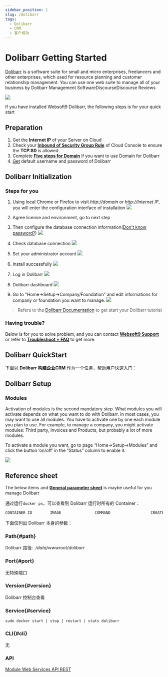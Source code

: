 ```yaml
---
sidebar_position: 1
slug: /dolibarr
tags:
  - Dolibarr
  - CRM
  - 客户成功
---
```


# Dolibarr Getting Started

[Dolibarr](https://www.dolibarr.org/onlinedemo.php) is a software suite for small and micro enterprises, freelancers and other enterprises, which used for resource planning and customer relationship management. You can use one web suite to manage all of your business by Dolibarr Management SoftwareDiscourseDiscourse Reviews

![](http://libs.websoft9.com/Websoft9/DocsPicture/en/dolibarr/dolibarr-gui-websoft9.png)

If you have installed Websoft9 Dolibarr, the following steps is for your quick start

## Preparation

1. Get the **Internet IP** of your Server on Cloud
2. Check your **[Inbound of Security Group Rule](./administrator/firewall#security)** of Cloud Console to ensure the **TCP:80** is allowed
3. Complete **[Five steps for Domain](./administrator/domain_step)** if you want to use Domain for Dolibarr
4. [Get](./user/credentials) default username and password of Dolibarr

## Dolibarr Initialization

### Steps for you

1. Using local Chrome or Firefox to visit *http://domain* or *http://Internet IP*, you will enter the configuration interface of installation
   ![](http://libs.websoft9.com/Websoft9/DocsPicture/zh/dolibarr/dolibarr-check-websoft9.png)

2. Agree license and environment, go to next step
3. Then configure the database connection information([Don't know password?](./user/credentials))
   ![](http://libs.websoft9.com/Websoft9/DocsPicture/zh/dolibarr/dolibarr-dbconf-websoft9.png)

4. Check database connection
   ![](http://libs.websoft9.com/Websoft9/DocsPicture/zh/dolibarr/dolibarr-confss-websoft9.png)

5. Set your administrator account
   ![](http://libs.websoft9.com/Websoft9/DocsPicture/zh/dolibarr/dolibarr-adminconf-websoft9.png)

6. Install successfully 
   ![](http://libs.websoft9.com/Websoft9/DocsPicture/zh/dolibarr/dolibarr-installss-websoft9.png)

7. Log in Dolibarr
   ![](http://libs.websoft9.com/Websoft9/DocsPicture/zh/dolibarr/dolibarr-login-websoft9.png)

8. Dolibarr dashboard
   ![](http://libs.websoft9.com/Websoft9/DocsPicture/zh/dolibarr/dolibarr-backend-websoft9.png)

9. Go to “Home->Setup->Company/Foundation” and edit informations for company or foundation you want to manage.
   ![](http://libs.websoft9.com/Websoft9/DocsPicture/en/dolibarr/dolibarr-setupcompany-websoft9.png)

> Refers to the [Dolibarr Documentation](https://docs.dolibarr.com/) to get start your Dolibarr tutorial

### Having trouble?

Below is for you to solve problem, and you can contact **[Websoft9 Support](./helpdesk)** or refer to **[Troubleshoot + FAQ](./faq#setup)** to get more.  

## Dolibarr QuickStart

下面以 **Dolibarr 构建企业CRM** 作为一个任务，帮助用户快速入门：

## Dolibarr Setup


### Modules

Activation of modules is the second mandatory step. What modules you will activate depends on what you want to do with Dolibarr. In most cases, you may want to use all modules. You have to activate one by one each module you plan to use. For example, to manage a company, you might activate modules: Third party, Invoices and Products, but probably a lot of more modules.

To activate a module you want, go to page “Home->Setup->Modules” and click the button ‘on/off’ in the “Status” column to enable it.

![](http://libs.websoft9.com/Websoft9/DocsPicture/en/dolibarr/dolibarr-setupmodules-websoft9.png)



## Reference sheet

The below items and **[General parameter sheet](./administrator/parameter)** is maybe useful for you manage Dolibarr 

通过运行`docker ps`，可以查看到 Dolibarr 运行时所有的 Container：

```bash
CONTAINER ID        IMAGE               COMMAND                  CREATED             STATUS              PORTS                                NAMES
```


下面仅列出 Dolibarr 本身的参数：

### Path{#path}

Dolibarr 路径:  */data/wwwroot/dolibarr*  

### Port{#port}

无特殊端口

### Version{#version}

Dolibarr  控制台查看

### Service{#service}

```shell
sudo docker start | stop | restart | stats dolibarr
```

### CLI{#cli}

无

### API

[Module Web Services API REST](https://wiki.dolibarr.org/index.php?title=Module_Web_Services_API_REST_(developer))